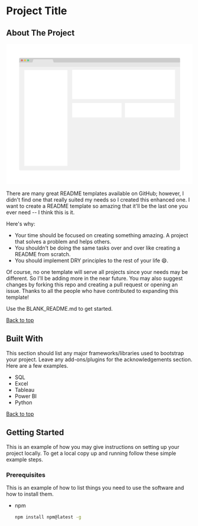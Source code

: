 # Project Title

## About The Project

![Product Name Screen Shot](https://github.com/mesfin-2/DataAnalystPortfolioProjects/blob/main/project-screen-shoot-PH.png)

There are many great README templates available on GitHub; however, I didn't find one that really suited my needs so I created this enhanced one. I want to create a README template so amazing that it'll be the last one you ever need -- I think this is it.

Here's why:

- Your time should be focused on creating something amazing. A project that solves a problem and helps others.
- You shouldn't be doing the same tasks over and over like creating a README from scratch.
- You should implement DRY principles to the rest of your life 😄.

Of course, no one template will serve all projects since your needs may be different. So I'll be adding more in the near future. You may also suggest changes by forking this repo and creating a pull request or opening an issue. Thanks to all the people who have contributed to expanding this template!

Use the BLANK_README.md to get started.

[Back to top](#project-title)

## Built With

This section should list any major frameworks/libraries used to bootstrap your project. Leave any add-ons/plugins for the acknowledgements section. Here are a few examples.

- SQL
- Excel
- Tableau
- Power BI
- Python

[Back to top](#project-title)

## Getting Started

This is an example of how you may give instructions on setting up your project locally. To get a local copy up and running follow these simple example steps.

### Prerequisites

This is an example of how to list things you need to use the software and how to install them.

- npm
  ```sh
  npm install npm@latest -g
